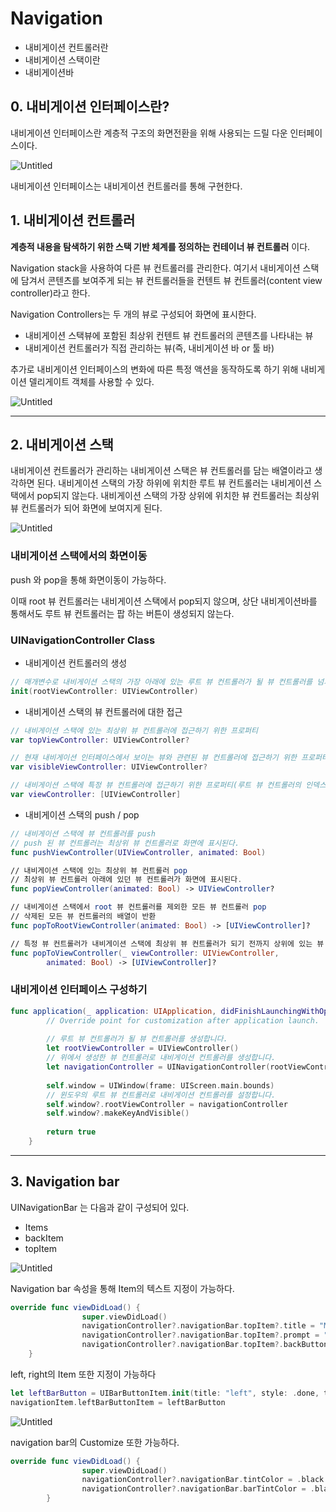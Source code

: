 # Navigation
- 내비게이션 컨트롤러란
- 내비게이션 스택이란
- 내비게이션바

## 0. 내비게이션 인터페이스란?

내비게이션 인터페이스란 계층적 구조의 화면전환을 위해 사용되는 드릴 다운 인터페이스이다. 

![Untitled](https://s3-us-west-2.amazonaws.com/secure.notion-static.com/3215ded8-04af-441f-b203-da25f218a7af/Untitled.png)

내비게이션 인터페이스는 내비게이션 컨트롤러를 통해 구현한다.

## 1. 내비게이션 컨트롤러

**계층적 내용을 탐색하기 위한 스택 기반 체계를 정의하는 컨테이너 뷰 컨트롤러** 이다.

Navigation stack을 사용하여 다른 뷰 컨트롤러를 관리한다. 여기서 내비게이션 스택에 담겨서 콘텐츠를 보여주게 되는 뷰 컨트롤러들을 컨텐트 뷰 컨트롤러(content view controller)라고 한다.

Navigation Controllers는 두 개의 뷰로 구성되어 화면에 표시한다. 

- 내비게이션 스택뷰에 포함된 최상위 컨텐트 뷰 컨트롤러의 콘텐츠를 나타내는 뷰
- 내비게이션 컨트롤러가 직접 관리하는 뷰(즉, 내비게이션 바 or 툴 바)

추가로 내비게이션 인터페이스의 변화에 따른 특정 액션을 동작하도록 하기 위해 내비게이션 델리게이트 객체를 사용할 수 있다.

![Untitled](https://s3-us-west-2.amazonaws.com/secure.notion-static.com/9bd3a5b2-82ac-42ac-a981-bb0ea03185c7/Untitled.png)

---

## 2. 내비게이션 스택

내비게이션 컨트롤러가 관리하는 내비게이션 스택은 뷰 컨트롤러를 담는 배열이라고 생각하면 된다. 내비게이션 스택의 가장 하위에 위치한 루트 뷰 컨트롤러는 내비게이션 스택에서 pop되지 않는다. 내비게이션 스택의 가장 상위에 위치한 뷰 컨트롤러는 최상위 뷰 컨트롤러가 되어 화면에 보여지게 된다.

![Untitled](https://s3-us-west-2.amazonaws.com/secure.notion-static.com/5f826232-80d7-44cc-b2d4-ad03685f4619/Untitled.png)

### 내비게이션 스택에서의 화면이동

push 와 pop을 통해 화면이동이 가능하다.

이때 root 뷰 컨트롤러는 내비게이션 스택에서 pop되지 않으며, 상단 내비게이션바를 통해서도 루트 뷰 컨트롤러는 팝 하는 버튼이 생성되지 않는다.

### UINavigationController Class

- 내비게이션 컨트롤러의 생성

```swift
// 매개변수로 내비게이션 스택의 가장 아래에 있는 루트 뷰 컨트롤러가 될 뷰 컨트롤러를 넘겨준다.
init(rootViewController: UIViewController)
```

- 내비게이션 스택의 뷰 컨트롤러에 대한 접근

```swift
// 내비게이션 스택에 있는 최상위 뷰 컨트롤러에 접근하기 위한 프로퍼티
var topViewController: UIViewController?

// 현재 내비게이션 인터페이스에서 보이는 뷰와 관련된 뷰 컨트롤러에 접근하기 위한 프로퍼티
var visibleViewController: UIViewController?

// 내비게이션 스택에 특정 뷰 컨트롤러에 접근하기 위한 프로퍼티(루트 뷰 컨트롤러의 인덱스는 0)
var viewController: [UIViewController]
```

- 내비게이션 스택의 push / pop

```swift
// 내비게이션 스택에 뷰 컨트롤러를 push
// push 된 뷰 컨트롤러는 최상위 뷰 컨트롤러로 화면에 표시된다.
func pushViewController(UIViewController, animated: Bool)

// 내비게이션 스택에 있는 최상위 뷰 컨트롤러 pop
// 최상위 뷰 컨트롤러 아래에 있던 뷰 컨트롤러가 화면에 표시된다.
func popViewController(animated: Bool) -> UIViewController?

// 내비게이션 스택에서 root 뷰 컨트롤러를 제외한 모든 뷰 컨트롤러 pop
// 삭제된 모든 뷰 컨트롤러의 배열이 반환
func popToRootViewController(animated: Bool) -> [UIViewController]?

// 특정 뷰 컨트롤러가 내비게이션 스택에 최상위 뷰 컨트롤러가 되기 전까지 상위에 있는 뷰 컨트롤러를 pop
func popToViewController(_ viewController: UIViewController,
        animated: Bool) -> [UIViewController]?
```

### 내비게이션 인터페이스 구성하기

```swift
func application(_ application: UIApplication, didFinishLaunchingWithOptions launchOptions: [UIApplicationLaunchOptionsKey: Any]?) -> Bool {
        // Override point for customization after application launch.
        
        // 루트 뷰 컨트롤러가 될 뷰 컨트롤러를 생성합니다.
        let rootViewController = UIViewController()
        // 위에서 생성한 뷰 컨트롤러로 내비게이션 컨트롤러를 생성합니다.
        let navigationController = UINavigationController(rootViewController: rootViewController)
        
        self.window = UIWindow(frame: UIScreen.main.bounds)
        // 윈도우의 루트 뷰 컨트롤러로 내비게이션 컨트롤러를 설정합니다.
        self.window?.rootViewController = navigationController
        self.window?.makeKeyAndVisible()
        
        return true
    }
```

---

## 3. Navigation bar

UINavigationBar 는 다음과 같이 구성되어 있다.

- Items
- backItem
- topItem

![Untitled](https://s3-us-west-2.amazonaws.com/secure.notion-static.com/555e18f2-5399-40fc-88af-5e814b9e067b/Untitled.png)

Navigation bar 속성을 통해 Item의 텍스트 지정이 가능하다.

```swift
override func viewDidLoad() {
                super.viewDidLoad()
                navigationController?.navigationBar.topItem?.title = "MainView"
                navigationController?.navigationBar.topItem?.prompt = "메인화면"
                navigationController?.navigationBar.topItem?.backButtonTitle = "뒤로가기" 
    }
```

left, right의 Item 또한 지정이 가능하다

```swift
let leftBarButton = UIBarButtonItem.init(title: "left", style: .done, target: self, action: nil)
navigationItem.leftBarButtonItem = leftBarButton
```

![Untitled](https://s3-us-west-2.amazonaws.com/secure.notion-static.com/f8ebeaa8-fc02-49b8-902b-33f88320e115/Untitled.png)

navigation bar의 Customize 또한 가능하다.

```swift
override func viewDidLoad() {
                super.viewDidLoad()
                navigationController?.navigationBar.tintColor = .black
                navigationController?.navigationBar.barTintColor = .black
        }
```
